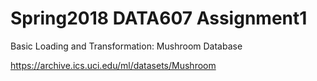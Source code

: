 # Spring2018 DATA607 Assignment1
Basic Loading and Transformation: Mushroom Database

https://archive.ics.uci.edu/ml/datasets/Mushroom
